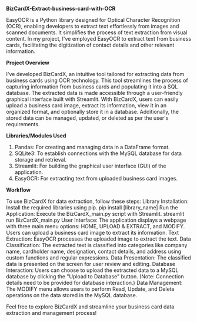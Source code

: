 ****BizCardX-Extract-business-card-with-OCR****

EasyOCR is a Python library designed for Optical Character Recognition (OCR), enabling developers to extract text effortlessly from images and scanned documents. It simplifies the process of text extraction from visual content.
In my project, I've employed EasyOCR to extract text from business cards, facilitating the digitization of contact details and other relevant information.

**Project Overview**

I've developed BizCardX, an intuitive tool tailored for extracting data from business cards using OCR technology. This tool streamlines the process of capturing information from business cards and populating it into a SQL database. The extracted data is made accessible through a user-friendly graphical interface built with Streamlit.
With BizCardX, users can easily upload a business card image, extract its information, view it in an organized format, and optionally store it in a database. Additionally, the stored data can be managed, updated, or deleted as per the user's requirements.


**Libraries/Modules Used**

1. Pandas: For creating and managing data in a DataFrame format.
2. SQLite3: To establish connections with the MySQL database for data storage and retrieval.
3. Streamlit: For building the graphical user interface (GUI) of the application.
4. EasyOCR: For extracting text from uploaded business card images.

**Workflow**

To use BizCardX for data extraction, follow these steps:
Library Installation: Install the required libraries using pip.
pip install [library_name]
Run the Application: Execute the BizCardX_main.py script with Streamlit.
streamlit run BizCardX_main.py
User Interface: The application displays a webpage with three main menu options: HOME, UPLOAD & EXTRACT, and MODIFY. Users can upload a business card image to extract its information.
Text Extraction: EasyOCR processes the uploaded image to extract the text.
Data Classification: The extracted text is classified into categories like company name, cardholder name, designation, contact details, and address using custom functions and regular expressions.
Data Presentation: The classified data is presented on the screen for user review and editing.
Database Interaction: Users can choose to upload the extracted data to a MySQL database by clicking the "Upload to Database" button. (Note: Connection details need to be provided for database interaction.)
Data Management: The MODIFY menu allows users to perform Read, Update, and Delete operations on the data stored in the MySQL database.

Feel free to explore BizCardX and streamline your business card data extraction and management process!
